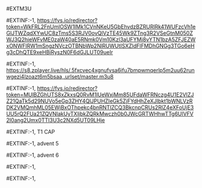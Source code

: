 #EXTM3U

#EXTINF:-1,
https://fvs.io/redirector?token=WkFRL2FnUmlOSW1IMk1CVnNKeU5GbEhvdzBZRURlRk41WUFzcVh1eGlJTWZqdXYwUC8zTms5S3RJV0ovQlVzTE45Wk9ZTng3R2VSeGtnM050ZWJ3Q2hieWFvME0zaW40aE5RNmk0Vm10Kzl3aUFYMi8vYTN1bzA5ZFJEZWxONWFIRW1mSngzNVczOTBNbWp2NlRUWUtISXZldFlFMDhGNGg3TGo6eHg3cDhQTE9xeHBiRyszN0F6dGJLUT09ueIr

#EXTINF:-1,
https://s8.zplayer.live/hls/,5fxcvec4xgnufvsa6ifu7bmpwmqerlp5m2uu62runwgezi4lzoazt6m5bsaa,.urlset/master.m3u8

#EXTINF:-1,
https://fvs.io/redirector?token=MUlBZGhUTS8xZkxsQ0RvM1lUeWxjMm85UFdaWFRNczg4U1E2VlZJZ21QaTk5d29NUVo5eGp3ZHY4QlJPUHZIeGk5ZjFYdHhZeXJIbkt1bWNLVzRDK2VMQmhML05EWjBxOThpekc4bnRNTlZCQ3BkcnpCRUs2RlZ4eXFoUjE3UU5rQ2FUa21ZQVNIakUyTXljbkZQRkMwczh0b0JWcGRTWHhwTTg6UlVFV2I0ang2Umx0TTl3U3c2NXd5UT09LHje

#EXTINF:-1, T1 CAP


#EXTINF:-1, advent 5


#EXTINF:-1, advent 6

#EXTINF:-1,


#EXTINF:-1,

